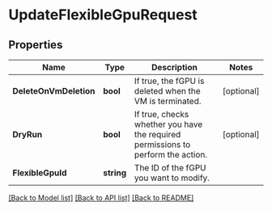 # UpdateFlexibleGpuRequest

## Properties

Name | Type | Description | Notes
------------ | ------------- | ------------- | -------------
**DeleteOnVmDeletion** | **bool** | If true, the fGPU is deleted when the VM is terminated. | [optional] 
**DryRun** | **bool** | If true, checks whether you have the required permissions to perform the action. | [optional] 
**FlexibleGpuId** | **string** | The ID of the fGPU you want to modify. | 

[[Back to Model list]](../README.md#documentation-for-models) [[Back to API list]](../README.md#documentation-for-api-endpoints) [[Back to README]](../README.md)


